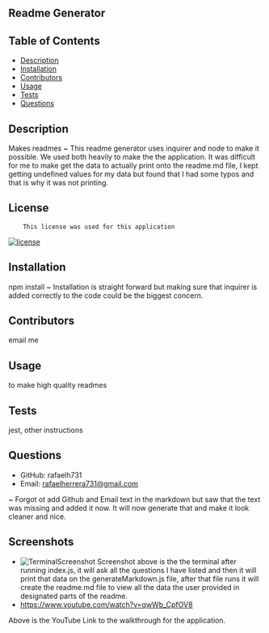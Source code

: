 ## Readme Generator 

  
  
 
  ## Table of Contents
  - [Description](#description)
  - [Installation](#nstallation)
  - [Contributors](#contributors)
  - [Usage](#usage)
  - [Tests](#tests)
  - [Questions](#questions)

  ## Description
  Makes readmes
~ This readme generator uses inquirer and node to make it possible. We used both heavily to make the the application. It was difficult for me to make get the data to actually print onto the readme.md file, I kept getting undefined values for my data but found that I had some typos and that is why it was not printing. 
  ## License
        This license was used for this application
  
  [![license](https://img.shields.io/badge/license-Apache-blue.svg)](https://shields.io/)

  ## Installation
  npm install
  ~ Installation is straight forward but making sure that inquirer is added correctly to the code could be the biggest concern.
  ## Contributors
  email me
  ## Usage
  to make high quality readmes
  ## Tests
  jest, other instructions 
  ## Questions
  - GitHub: rafaelh731
  - Email: rafaelherrera731@gmail.com
 
 ~ Forgot ot add Github and Email text in the markdown but saw that the text was missing and added it now. It will now generate that and make it look cleaner and nice.


  ## Screenshots
  - ![TerminalScreenshot](/readme-generator/images/readme-generator-terminal-screenshot.png)
  Screenshot above is the the terminal after running index.js, it will ask all the questions I have listed and then it will print that data on the generateMarkdown.js file, after that file runs it will create the readme.md file to view all the data the user provided in designated parts of the readme.
  - https://www.youtube.com/watch?v=qwWb_CpfOV8

  Above is the YouTube Link to the walkthrough for the application.

